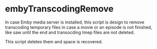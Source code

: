 # embyTranscodingRemove

In case Emby media server is installed, this script is design to remove transcoding temporary files in case a movie or an episode is not finished, like saw until the end and transocding tmep files are not deleted. 

This script deletes them and space is recovered.
